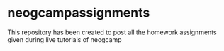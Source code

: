 # neogcampassignments
This repository has been created to post all the homework assignments given during live tutorials of neogcamp
